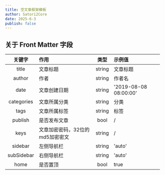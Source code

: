 ```yaml
---
title: 空文章框架模板
author: Satori2Core
date: 2025-6-3
publish: false
---
```


## 关于 Front Matter 字段
|关键字|作用|类型|示例值|
|:--:|:---|:---:|:---|
|title|文章标题|string|文章标题|
|author|作者|string|作者名|
|date|文章创建日期|string|'2019-08-08 08:00:00'|
|categories|文章所属分类|string|分类|
|tags|文章所属标签|string|标签|
|publish|是否发布文章|bool|/|
|keys|文章加密密码，32位的md5加密密文|string|/|
|sidebar|左侧导航栏|string|'auto'|
|subSidebar|右侧导航栏|string|'auto'|
|home|是否置顶|bool|true|
